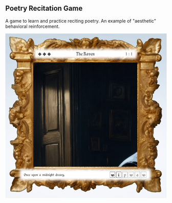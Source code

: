 ## Poetry Recitation Game

A game to learn and practice reciting poetry. An
example of "aesthetic" behavioral reinforcement.

![Poetry Recitation Game](./example_screenshot.png)
